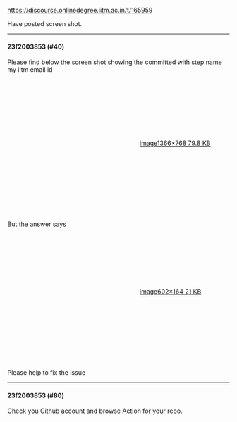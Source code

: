 https://discourse.onlinedegree.iitm.ac.in/t/165959

Have posted screen shot.</p><hr>

<h4>23f2003853 (#40)</h4>
<p>Please find below the screen shot showing the committed with step name my iitm email id<br/>
<div class="lightbox-wrapper"><a class="lightbox" data-download-href="/uploads/short-url/hxgpHIBFleMQOLcfWJeiZszEcYe.png?dl=1" href="https://europe1.discourse-cdn.com/flex013/uploads/iitm/original/3X/7/a/7ae7951e4e7d3ea76248632715b376e23d3b0a76.png" rel="noopener nofollow ugc" title="image"><div class="meta"><svg aria-hidden="true" class="fa d-icon d-icon-far-image svg-icon"><use href="#far-image"></use></svg><span class="filename">image</span><span class="informations">1366×768 79.8 KB</span><svg aria-hidden="true" class="fa d-icon d-icon-discourse-expand svg-icon"><use href="#discourse-expand"></use></svg></div></a></div><br/>
But the answer says<br/>
<div class="lightbox-wrapper"><a class="lightbox" data-download-href="/uploads/short-url/v6lOaEztcBjqRxxgVA9lUxkszSN.png?dl=1" href="https://europe1.discourse-cdn.com/flex013/uploads/iitm/original/3X/d/9/d9fb33c07548b8cb0f740e38585a1b1b277de791.png" rel="noopener nofollow ugc" title="image"><div class="meta"><svg aria-hidden="true" class="fa d-icon d-icon-far-image svg-icon"><use href="#far-image"></use></svg><span class="filename">image</span><span class="informations">602×164 21 KB</span><svg aria-hidden="true" class="fa d-icon d-icon-discourse-expand svg-icon"><use href="#discourse-expand"></use></svg></div></a></div><br/>
Please help to fix the issue</p><hr>

<h4>23f2003853 (#80)</h4>
<p>Check you Github account and browse Action for your repo.